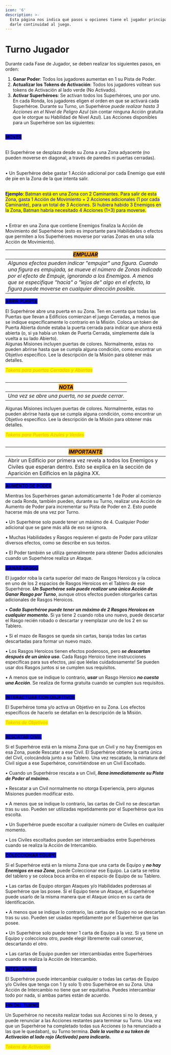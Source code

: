 ```yaml
---
icon: '6'
description: >-
  Esta página nos indica qué pasos u opciones tiene el jugador principal para
  darle continuidad al juego.
---
```


# Turno Jugador

Durante cada Fase de Jugador, se deben realizar los siguientes pasos, en orden:

1. **Ganar Poder**: Todos los jugadores aumentan en 1 su Pista de Poder.
2. **Actualizar los Tokens de Activación**: Todos los jugadores voltean sus tokens de Activación al lado verde (No Activado).
3. **Activar Superhéroes**: Se activan todos los Superhéroes, uno por uno. En cada Ronda, los jugadores eligen el orden en que se activará cada Superhéroe. Durante su Turno, un Superhéroe _puede realizar hasta 3 Acciones en el Nivel de Peligro Azul_ (sin contar ninguna Acción gratuita que le otorgue su Habilidad de Nivel Azul). Las Acciones disponibles para un Superhéroe son las siguientes:

<figure><img src="../.gitbook/assets/Turno1.png" alt=""><figcaption></figcaption></figure>

<mark style="background-color:blue;">**MOVER**</mark>

\
El Superhéroe se desplaza desde su Zona a una Zona adyacente (no pueden moverse en diagonal, a través de paredes ni puertas cerradas).

\
• Un Superhéroe debe gastar 1 Acción adicional por cada Enemigo que esté de pie en la Zona de la que intenta salir.

\
<mark style="color:blue;">**Ejemplo**</mark><mark style="color:blue;">: Batman está en una Zona con 2 Caminantes. Para salir de esta Zona, gasta 1 Acción de Movimiento + 2 Acciones adicionales (1 por cada Caminante), para un total de 3 Acciones. Si hubiera habido 3 Enemigos en la Zona, Batman habría necesitado 4 Acciones (1+3) para moverse.</mark>

\
• Entrar en una Zona que contiene Enemigos finaliza la Acción de Movimiento del Superhéroe (esto es importante para Habilidades o efectos que permiten a los Superhéroes moverse por varias Zonas en una sola Acción de Movimiento).

| _<mark style="background-color:orange;">**EMPUJAR**</mark>_                                                                                                                                                                                                                                              |
| -------------------------------------------------------------------------------------------------------------------------------------------------------------------------------------------------------------------------------------------------------------------------------------------------------- |
| _Algunos efectos pueden indicar "empujar" una figura. Cuando una figura es empujada, se mueve el número de Zonas indicado por el efecto de Empuje, ignorando a los Enemigos. A menos que se especifique "hacia" o "lejos de" algo en el efecto, la figura puede moverse en cualquier dirección posible._ |

<mark style="background-color:blue;">**ABRIR PUERTA**</mark>

El Superhéroe abre una puerta en su Zona. Ten en cuenta que todas las Puertas que llevan a Edificios comienzan el juego Cerradas, a menos que se indique específicamente lo contrario en la Misión. Coloca un token de Puerta Abierta donde estaba la puerta cerrada para indicar que ahora está abierta (o, si ya había un token de Puerta Cerrada, simplemente dale la vuelta a su lado Abierto).\
Algunas Misiones incluyen puertas de colores. Normalmente, estas no pueden abrirse hasta que se cumpla alguna condición, como encontrar un Objetivo específico. Lee la descripción de la Misión para obtener más detalles.

&#x20;                                                      _<mark style="color:orange;">Tokens para puertas Cerradas y Abiertas</mark>_

<figure><img src="../.gitbook/assets/Turno2.png" alt=""><figcaption></figcaption></figure>

| _<mark style="background-color:orange;">**NOTA**</mark>_ |
| -------------------------------------------------------- |
| _Una vez se abre una puerta, no se puede cerrar._        |

Algunas Misiones incluyen puertas de colores. Normalmente, estas no pueden abrirse hasta que se cumpla alguna condición, como encontrar un Objetivo específico. Lee la descripción de la Misión para obtener más detalles.

&#x20;                                                        _<mark style="color:orange;">Tokens para Puertas Azules y Verdes</mark>_

<figure><img src="../.gitbook/assets/Turno3.png" alt=""><figcaption></figcaption></figure>

| _<mark style="background-color:orange;">**IMPORTANTE**</mark>_                                                                                                       |
| -------------------------------------------------------------------------------------------------------------------------------------------------------------------- |
| Abrir un Edificio por primera vez revela a todos los Enemigos y Civiles que esperan dentro. Esto se explica en la sección de Aparición en Edificios en la página XX. |

<mark style="background-color:blue;">**AUMENTO DE PODER**</mark>

Mientras los Superhéroes ganan automáticamente 1 de Poder al comienzo de cada Ronda, también pueden, durante su Turno, realizar una Acción de Aumento de Poder para incrementar su Pista de Poder en 2. Esto puede hacerse más de una vez por Turno.&#x20;

• Un Superhéroe solo puede tener un máximo de 4. Cualquier Poder adicional que se gane más allá de eso se ignora.&#x20;

• Muchas Habilidades y Rasgos requieren el gasto de Poder para utilizar diversos efectos, como se describe en sus textos.&#x20;

• El Poder también se utiliza generalmente para obtener Dados adicionales cuando un Superhéroe realiza un Ataque.

<mark style="background-color:blue;">**GANAR RASGO**</mark>

El jugador roba la carta superior del mazo de Rasgos Heroicos y la coloca en uno de los 2 espacios de Rasgos Heroicos en el Tablero de ese Superhéroe. _**Un Superhéroe solo puede realizar una única Acción de Ganar Rasgo por Turno**_, aunque otros efectos pueden otorgarles cartas adicionales de Rasgos Heroicos.&#x20;

• _**Cada Superhéroe puede tener un máximo de 2 Rasgos Heroicos en cualquier momento.**_ Si ya tiene 2 cuando roba uno nuevo, puede descartar el Rasgo recién robado o descartar y reemplazar uno de los 2 en su Tablero.&#x20;

• Si el mazo de Rasgos se queda sin cartas, baraja todas las cartas descartadas para formar un nuevo mazo.&#x20;

• Los Rasgos Heroicos tienen efectos poderosos, pero _**se descartan después de un único uso**_. Cada Rasgo Heroico tiene instrucciones específicas para sus efectos, ¡así que léelas cuidadosamente! Se pueden usar dos Rasgos juntos si se cumplen sus requisitos.&#x20;

• A menos que se indique lo contrario, _**usar**_ un Rasgo Heroico _**no cuesta una Acción**_. Se realiza de forma gratuita cuando se cumplen sus requisitos.

<figure><img src="../.gitbook/assets/Turno4.png" alt=""><figcaption></figcaption></figure>

<mark style="background-color:blue;">**INTERACTUAR CON OBJETIVOS**</mark>

El Superhéroe toma y/o activa un Objetivo en su Zona. Los efectos específicos de hacerlo se detallan en la descripción de la Misión.

&#x20;                                                                         _<mark style="color:orange;">Tokens de Objetivos</mark>_

<figure><img src="../.gitbook/assets/Turno5.png" alt=""><figcaption></figcaption></figure>

<mark style="background-color:blue;">**RESCATAR CIVIL**</mark>

Si el Superhéroe está en la misma Zona que un Civil y no hay Enemigos en esa Zona, puede Rescatar a ese Civil. El Superhéroe obtiene la carta única del Civil, colocándola junto a su Tablero. Una vez rescatado, la miniatura del Civil sigue a ese Superhéroe, convirtiéndose en un Civil Escoltado.

• Cuando un Superhéroe rescata a un Civil, _**llena inmediatamente su Pista de Poder al máximo.**_&#x20;

• Rescatar a un Civil normalmente no otorga Experiencia, pero algunas Misiones pueden modificar esto.&#x20;

• A menos que se indique lo contrario, las cartas de Civil no se descartan tras su uso. Pueden ser utilizadas repetidamente por el Superhéroe que los escolta.&#x20;

• Un Superhéroe puede escoltar a cualquier número de Civiles en cualquier momento.&#x20;

• Los Civiles escoltados pueden ser intercambiados entre Superhéroes cuando se realiza la Acción de Intercambio.

<mark style="background-color:blue;">**COLECCIONAR EQUIPO**</mark>

Si el Superhéroe está en la misma Zona que una carta de Equipo y _**no hay Enemigos en esa Zona**_, puede Coleccionar ese Equipo. La carta se retira del tablero y se coloca boca arriba en el espacio de Equipo de su Tablero.&#x20;

• Las cartas de Equipo otorgan Ataques y/o Habilidades poderosas al Superhéroe que las posee. Si el Equipo tiene un Ataque, el Superhéroe puede usarlo de la misma manera que el Ataque único en su carta de Identificación.&#x20;

• A menos que se indique lo contrario, las cartas de Equipo no se descartan tras su uso. Pueden ser usadas repetidamente por el Superhéroe que las posee.&#x20;

• Un Superhéroe solo puede tener 1 carta de Equipo a la vez. Si ya tiene un Equipo y colecciona otro, puede elegir libremente cuál conservar, descartando el otro.&#x20;

• Las cartas de Equipo pueden ser intercambiadas entre Superhéroes cuando se realiza la Acción de Intercambio.

<mark style="background-color:blue;">**INTERCAMBIO**</mark>

El Superhéroe puede intercambiar cualquier o todas las cartas de Equipo y/o Civiles que tenga con 1 (y solo 1) otro Superhéroe en su Zona. Una Acción de Intercambio no tiene que ser equitativa. Puedes intercambiar todo por nada, si ambas partes están de acuerdo.

<mark style="background-color:blue;">**FIN DEL TURNO**</mark>

Un Superhéroe no necesita realizar todas sus Acciones si no lo desea, y puede renunciar a las Acciones restantes para terminar su Turno. Una vez que un Superhéroe ha completado todas sus Acciones (o ha renunciado a las que le quedaban), su Turno termina. _**Dale la vuelta a su token de Activación al lado rojo (Activado) para indicarlo.**_

&#x20;                                                                            _<mark style="color:orange;">Tokens de Activación</mark>_

<figure><img src="../.gitbook/assets/Turno6.png" alt=""><figcaption></figcaption></figure>
